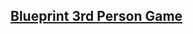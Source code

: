 ## [Blueprint 3rd Person Game](https://docs.unrealengine.com/latest/INT/Videos/PLZlv_N0_O1ga0IoRrpI4xkX4qmCrhGu56/hRO82u1phyw/index.html)